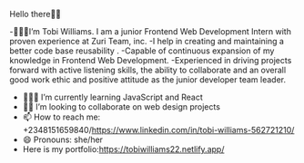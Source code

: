 Hello there✋🏾
 
-👩🏾‍🦱I’m Tobi Williams. I am a junior Frontend Web Development Intern with proven experience at Zuri Team, inc. 
-I help in creating and maintaining a better code base reusability . 
-Capable of continuous expansion of my knowledge in Frontend Web Development. 
-Experienced in driving projects forward with active listening skills, the ability to collaborate and an overall good work ethic and positive attitude as the junior developer team leader.
- 👩🏾‍💻 I’m currently learning JavaScript and React
- 👯‍♀️ I’m looking to collaborate on web design projects 
- 📫 How to reach me: +2348151659840/https://www.linkedin.com/in/tobi-williams-562721210/
- 😄 Pronouns: she/her
- Here is my portfolio:https://tobiwilliams22.netlify.app/
